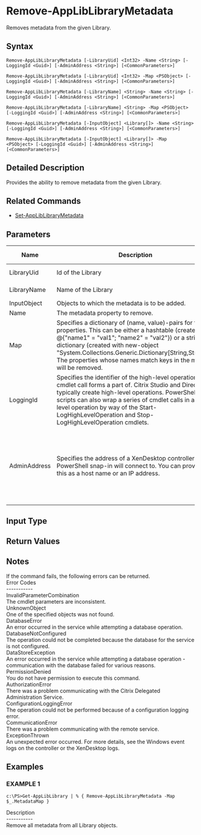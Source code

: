 ﻿# Remove-AppLibLibraryMetadata

   Removes metadata from the given Library.

## Syntax
```
Remove-AppLibLibraryMetadata [-LibraryUid] <Int32> -Name <String> [-LoggingId <Guid>] [-AdminAddress <String>] [<CommonParameters>]

Remove-AppLibLibraryMetadata [-LibraryUid] <Int32> -Map <PSObject> [-LoggingId <Guid>] [-AdminAddress <String>] [<CommonParameters>]

Remove-AppLibLibraryMetadata [-LibraryName] <String> -Name <String> [-LoggingId <Guid>] [-AdminAddress <String>] [<CommonParameters>]

Remove-AppLibLibraryMetadata [-LibraryName] <String> -Map <PSObject> [-LoggingId <Guid>] [-AdminAddress <String>] [<CommonParameters>]

Remove-AppLibLibraryMetadata [-InputObject] <Library[]> -Name <String> [-LoggingId <Guid>] [-AdminAddress <String>] [<CommonParameters>]

Remove-AppLibLibraryMetadata [-InputObject] <Library[]> -Map <PSObject> [-LoggingId <Guid>] [-AdminAddress <String>] [<CommonParameters>]
```

## Detailed Description
   Provides the ability to remove metadata from the given Library.

## Related Commands
  * [Set-AppLibLibraryMetadata](Set-AppLibLibraryMetadata/)
## Parameters

| Name   | Description | Required? | Pipeline Input | Default Value |
| --- | --- | --- | --- | --- |
| LibraryUid | Id of the Library | true | true (ByValue, ByPropertyName) |  |
| LibraryName | Name of the Library | true | true (ByValue, ByPropertyName) |  |
| InputObject | Objects to which the metadata is to be added. | true | true (ByValue) |  |
| Name | The metadata property to remove. | true | false |  |
| Map | Specifies a dictionary of (name, value)-pairs for the properties. This can be either a hashtable (created with @{"name1" = "val1"; "name2" = "val2"}) or a string dictionary (created with new-object "System.Collections.Generic.Dictionary[String,String]"). The properties whose names match keys in the map will be removed. | true | true (ByValue) |  |
| LoggingId | Specifies the identifier of the high-level operation this cmdlet call forms a part of. Citrix Studio and Director typically create high-level operations. PowerShell scripts can also wrap a series of cmdlet calls in a high-level operation by way of the Start-LogHighLevelOperation and Stop-LogHighLevelOperation cmdlets. | false | false |  |
| AdminAddress | Specifies the address of a XenDesktop controller the PowerShell snap-in will connect to. You can provide this as a host name or an IP address. | false | false | Localhost. Once a value is provided by any cmdlet, this value becomes the default. |

## Input Type
### 
   
## Return Values
### 
   ## Notes
   If the command fails, the following errors can be returned.<br>    Error Codes<br>    -----------<br>    InvalidParameterCombination<br>        The cmdlet parameters are inconsistent.<br>    UnknownObject<br>        One of the specified objects was not found.<br>    DatabaseError<br>        An error occurred in the service while attempting a database operation.<br>    DatabaseNotConfigured<br>        The operation could not be completed because the database for the service is not configured.<br>    DataStoreException<br>        An error occurred in the service while attempting a database operation - communication with the database failed for various reasons.<br>    PermissionDenied<br>        You do not have permission to execute this command.<br>    AuthorizationError<br>        There was a problem communicating with the Citrix Delegated Administration Service.<br>    ConfigurationLoggingError<br>        The operation could not be performed because of a configuration logging error.<br>    CommunicationError<br>        There was a problem communicating with the remote service.<br>    ExceptionThrown<br>        An unexpected error occurred.  For more details, see the Windows event logs on the controller or the XenDesktop logs.
## Examples

### EXAMPLE 1
```
c:\PS>Get-AppLibLibrary | % { Remove-AppLibLibraryMetadata -Map $_.MetadataMap }
```
   Description<br>-----------<br>Remove all metadata from all Library objects.
